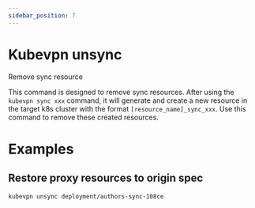 ```yaml
---
sidebar_position: 7
---
```


# Kubevpn unsync

Remove sync resource

This command is designed to remove sync resources. After using the `kubevpn sync xxx` command, it will generate and
create a new resource in the target k8s cluster with the format `[resource_name]_sync_xxx`. Use this command to remove
these created resources.

# Examples

## Restore proxy resources to origin spec

```shell
kubevpn unsync deployment/authors-sync-108ce
```